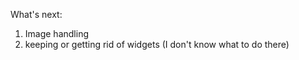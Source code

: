 What's next:
1. Image handling
2. keeping or getting rid of widgets (I don't know what to do there)
